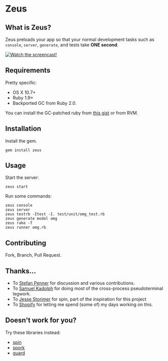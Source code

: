 # Zeus

## What is Zeus?

Zeus preloads your app so that your normal development tasks such as `console`, `server`, `generate`, and tests take **ONE second**.

[![Watch the screencast!](http://s3.amazonaws.com/burkelibbey/vimeo-zeus.png)](http://vimeo.com/burkelibbey/zeus)

## Requirements

Pretty specific:

* OS X 10.7+
* Ruby 1.9+
* Backported GC from Ruby 2.0.

You can install the GC-patched ruby from [this gist](https://gist.github.com/1688857) or from RVM.

## Installation

Install the gem.

    gem install zeus

## Usage

Start the server:

    zeus start

Run some commands:

    zeus console
    zeus server
    zeus testrb -Itest -I. test/unit/omg_test.rb
    zeus generate model omg
    zeus rake -T
    zeus runner omg.rb


## Contributing

Fork, Branch, Pull Request.

## Thanks...

* To [Stefan Penner](http://github.com/stefanpenner) for discussion and various contributions.
* To [Samuel Kadolph](http://github.com/samuelkadolph) for doing most of the cross-process pseudoterminal legwork.
* To [Jesse Storimer](http://github.com/jstorimer) for spin, part of the inspiration for this project
* To [Shopify](http://github.com/Shopify) for letting me spend (some of) my days working on this.

## Doesn't work for you?

Try these libraries instead:

* [spin](https://github.com/jstorimer/spin)
* [spork](https://github.com/sporkrb/spork)
* [guard](https://github.com/guard/guard)
